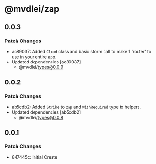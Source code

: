 # @mvdlei/zap

## 0.0.3

### Patch Changes

- ac89037: Added `Cloud` class and basic storm call to make 1 'router' to use in your entire app.
- Updated dependencies [ac89037]
  - @mvdlei/types@0.0.9

## 0.0.2

### Patch Changes

- ab5cdb2: Added `Strike` to `zap` and `WithRequired` type to helpers.
- Updated dependencies [ab5cdb2]
  - @mvdlei/types@0.0.8

## 0.0.1

### Patch Changes

- 847445c: Initial Create
